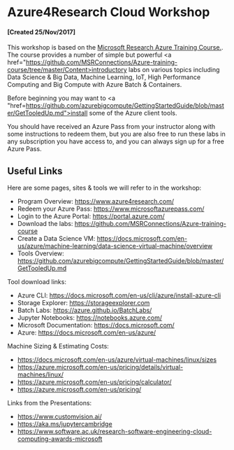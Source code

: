 # Azure4Research Cloud Workshop 

#### [Created 25/Nov/2017]

This workshop is based on the <a href="https://github.com/MSRConnections/Azure-training-course">Microsoft Research Azure Training Course.</a>. The course provides a number of simple but powerful <a href="https://github.com/MSRConnections/Azure-training-course/tree/master/Content>introductory labs</a> on various topics including Data Science & Big Data, Machine Learning, IoT, High Performance Computing and Big Compute with Azure Batch & Containers. 

Before beginning you may want to <a "href=https://github.com/azurebigcompute/GettingStartedGuide/blob/master/GetTooledUp.md">install some of the Azure client tools</a>.

You should have received an Azure Pass from your instructor along with some instructions to redeem them, but you are also free to run these labs in any subscription you have access to, and you can always sign up for a free Azure Pass. 
  
## Useful Links

Here are some pages, sites & tools we will refer to in the workshop: 

* Program Overview: https://www.azure4research.com/ 
* Redeem your Azure Pass: https://www.microsoftazurepass.com/ 
* Login to the Azure Portal: https://portal.azure.com/ 
* Download the labs: https://github.com/MSRConnections/Azure-training-course
* Create a Data Science VM:
https://docs.microsoft.com/en-us/azure/machine-learning/data-science-virtual-machine/overview 
* Tools Overview: https://github.com/azurebigcompute/GettingStartedGuide/blob/master/GetTooledUp.md

Tool download links:
* Azure CLI: https://docs.microsoft.com/en-us/cli/azure/install-azure-cli 
* Storage Explorer: https://storageexplorer.com 
* Batch Labs: https://azure.github.io/BatchLabs/ 
* Jupyter Notebooks: https://notebooks.azure.com/ 
* Microsoft Documentation: https://docs.microsoft.com/ 
* Azure: https://docs.microsoft.com/en-us/azure/ 

Machine Sizing & Estimating Costs: 
* https://docs.microsoft.com/en-us/azure/virtual-machines/linux/sizes 
* https://azure.microsoft.com/en-us/pricing/details/virtual-machines/linux/ 
* https://azure.microsoft.com/en-us/pricing/calculator/ 
* https://azure.microsoft.com/en-us/pricing/ 

Links from the Presentations: 
* https://www.customvision.ai/ 
* https://aka.ms/jupytercambridge 
* https://www.software.ac.uk/research-software-engineering-cloud-computing-awards-microsoft 
